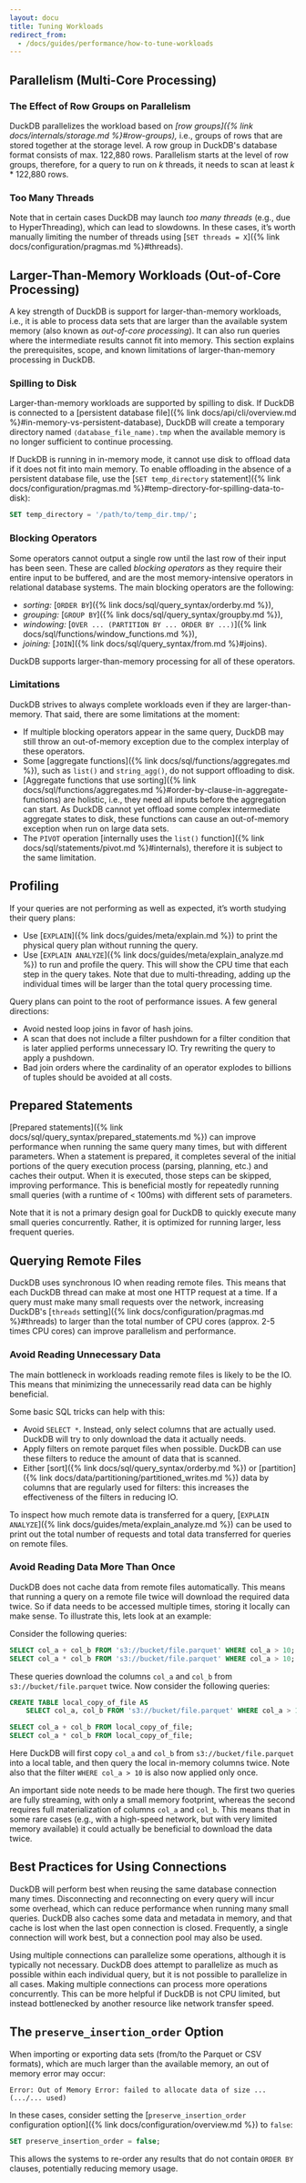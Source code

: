 ```yaml
---
layout: docu
title: Tuning Workloads
redirect_from:
  - /docs/guides/performance/how-to-tune-workloads
---
```


## Parallelism (Multi-Core Processing)

### The Effect of Row Groups on Parallelism

DuckDB parallelizes the workload based on _[row groups]({% link docs/internals/storage.md %}#row-groups),_ i.e., groups of rows that are stored together at the storage level.
A row group in DuckDB's database format consists of max. 122,880 rows.
Parallelism starts at the level of row groups, therefore, for a query to run on _k_ threads, it needs to scan at least _k_ * 122,880 rows.

### Too Many Threads

Note that in certain cases DuckDB may launch _too many threads_ (e.g., due to HyperThreading), which can lead to slowdowns. In these cases, it’s worth manually limiting the number of threads using [`SET threads = X`]({% link docs/configuration/pragmas.md %}#threads).

## Larger-Than-Memory Workloads (Out-of-Core Processing)

A key strength of DuckDB is support for larger-than-memory workloads, i.e., it is able to process data sets that are larger than the available system memory (also known as _out-of-core processing_).
It can also run queries where the intermediate results cannot fit into memory.
This section explains the prerequisites, scope, and known limitations of larger-than-memory processing in DuckDB.

### Spilling to Disk

Larger-than-memory workloads are supported by spilling to disk. If DuckDB is connected to a [persistent database file]({% link docs/api/cli/overview.md %}#in-memory-vs-persistent-database), DuckDB will create a temporary directory named `⟨database_file_name⟩.tmp` when the available memory is no longer sufficient to continue processing.

If DuckDB is running in in-memory mode, it cannot use disk to offload data if it does not fit into main memory.
To enable offloading in the absence of a persistent database file, use the [`SET temp_directory` statement]({% link docs/configuration/pragmas.md %}#temp-directory-for-spilling-data-to-disk):

```sql
SET temp_directory = '/path/to/temp_dir.tmp/';
```

### Blocking Operators

Some operators cannot output a single row until the last row of their input has been seen.
These are called _blocking operators_ as they require their entire input to be buffered,
and are the most memory-intensive operators in relational database systems.
The main blocking operators are the following:
* _sorting:_ [`ORDER BY`]({% link docs/sql/query_syntax/orderby.md %}),
* _grouping:_ [`GROUP BY`]({% link docs/sql/query_syntax/groupby.md %}),
* _windowing:_ [`OVER ... (PARTITION BY ... ORDER BY ...)`]({% link docs/sql/functions/window_functions.md %}),
* _joining:_ [`JOIN`]({% link docs/sql/query_syntax/from.md %}#joins).

DuckDB supports larger-than-memory processing for all of these operators.

### Limitations

DuckDB strives to always complete workloads even if they are larger-than-memory.
That said, there are some limitations at the moment:

* If multiple blocking operators appear in the same query, DuckDB may still throw an out-of-memory exception due to the complex interplay of these operators.
* Some [aggregate functions]({% link docs/sql/functions/aggregates.md %}), such as `list()` and `string_agg()`, do not support offloading to disk.
* [Aggregate functions that use sorting]({% link docs/sql/functions/aggregates.md %}#order-by-clause-in-aggregate-functions) are holistic, i.e., they need all inputs before the aggregation can start. As DuckDB cannot yet offload some complex intermediate aggregate states to disk, these functions can cause an out-of-memory exception when run on large data sets.
* The `PIVOT` operation [internally uses the `list()` function]({% link docs/sql/statements/pivot.md %}#internals), therefore it is subject to the same limitation.

## Profiling

If your queries are not performing as well as expected, it’s worth studying their query plans:
* Use [`EXPLAIN`]({% link docs/guides/meta/explain.md %}) to print the physical query plan without running the query.
* Use [`EXPLAIN ANALYZE`]({% link docs/guides/meta/explain_analyze.md %}) to run and profile the query. This will show the CPU time that each step in the query takes. Note that due to multi-threading, adding up the individual times will be larger than the total query processing time.

Query plans can point to the root of performance issues. A few general directions:
* Avoid nested loop joins in favor of hash joins.
* A scan that does not include a filter pushdown for a filter condition that is later applied performs unnecessary IO. Try rewriting the query to apply a pushdown.
* Bad join orders where the cardinality of an operator explodes to billions of tuples should be avoided at all costs.

## Prepared Statements

[Prepared statements]({% link docs/sql/query_syntax/prepared_statements.md %}) can improve performance when running the same query many times, but with different parameters. When a statement is prepared, it completes several of the initial portions of the query execution process (parsing, planning, etc.) and caches their output. When it is executed, those steps can be skipped, improving performance. This is beneficial mostly for repeatedly running small queries (with a runtime of < 100ms) with different sets of parameters.

Note that it is not a primary design goal for DuckDB to quickly execute many small queries concurrently. Rather, it is optimized for running larger, less frequent queries.

## Querying Remote Files

DuckDB uses synchronous IO when reading remote files. This means that each DuckDB thread can make at most one HTTP request at a time. If a query must make many small requests over the network, increasing DuckDB's [`threads` setting]({% link docs/configuration/pragmas.md %}#threads) to larger than the total number of CPU cores (approx. 2-5 times CPU cores) can improve parallelism and performance.

### Avoid Reading Unnecessary Data

The main bottleneck in workloads reading remote files is likely to be the IO. This means that minimizing the unnecessarily read data can be highly beneficial.

Some basic SQL tricks can help with this:

* Avoid `SELECT *`. Instead, only select columns that are actually used. DuckDB will try to only download the data it actually needs.
* Apply filters on remote parquet files when possible. DuckDB can use these filters to reduce the amount of data that is scanned.
* Either [sort]({% link docs/sql/query_syntax/orderby.md %}) or [partition]({% link docs/data/partitioning/partitioned_writes.md %}) data by columns that are regularly used for filters: this increases the effectiveness of the filters in reducing IO.

To inspect how much remote data is transferred for a query, [`EXPLAIN ANALYZE`]({% link docs/guides/meta/explain_analyze.md %}) can be used to print out the total number of requests and total data transferred for queries on remote files.

### Avoid Reading Data More Than Once

DuckDB does not cache data from remote files automatically. This means that running a query on a remote file twice will download the required data twice. So if data needs to be accessed multiple times, storing it locally can make sense. To illustrate this, lets look at an example:

Consider the following queries:

```sql
SELECT col_a + col_b FROM 's3://bucket/file.parquet' WHERE col_a > 10;
SELECT col_a * col_b FROM 's3://bucket/file.parquet' WHERE col_a > 10;
```

These queries download the columns `col_a` and `col_b` from `s3://bucket/file.parquet` twice. Now consider the following queries:

```sql
CREATE TABLE local_copy_of_file AS
    SELECT col_a, col_b FROM 's3://bucket/file.parquet' WHERE col_a > 10;

SELECT col_a + col_b FROM local_copy_of_file;
SELECT col_a * col_b FROM local_copy_of_file;
```

Here DuckDB will first copy `col_a` and `col_b` from `s3://bucket/file.parquet` into a local table, and then query the local in-memory columns twice. Note also that the filter `WHERE col_a > 10` is also now applied only once.

An important side note needs to be made here though. The first two queries are fully streaming, with only a small memory footprint, whereas the second requires full materialization of columns `col_a` and `col_b`. This means that in some rare cases (e.g., with a high-speed network, but with very limited memory available) it could actually be beneficial to download the data twice.

## Best Practices for Using Connections

DuckDB will perform best when reusing the same database connection many times. Disconnecting and reconnecting on every query will incur some overhead, which can reduce performance when running many small queries. DuckDB also caches some data and metadata in memory, and that cache is lost when the last open connection is closed. Frequently, a single connection will work best, but a connection pool may also be used.

Using multiple connections can parallelize some operations, although it is typically not necessary. DuckDB does attempt to parallelize as much as possible within each individual query, but it is not possible to parallelize in all cases. Making multiple connections can process more operations concurrently. This can be more helpful if DuckDB is not CPU limited, but instead bottlenecked by another resource like network transfer speed.

## The `preserve_insertion_order` Option

When importing or exporting data sets (from/to the Parquet or CSV formats), which are much larger than the available memory, an out of memory error may occur:

```console
Error: Out of Memory Error: failed to allocate data of size ... (.../... used)
```

In these cases, consider setting the [`preserve_insertion_order` configuration option]({% link docs/configuration/overview.md %}) to `false`:

```sql
SET preserve_insertion_order = false;
```

This allows the systems to re-order any results that do not contain `ORDER BY` clauses, potentially reducing memory usage.
